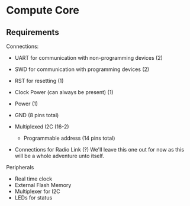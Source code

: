# Compute Core

## Requirements

Connections: 
- UART for communication with non-programming devices (2)
- SWD for communication with programming devices (2)
- RST for resetting (1)
- Clock Power (can always be present) (1)
- Power (1)
- GND
(8 pins total)

- Multiplexed I2C (16-2)
  - Programmable address
(14 pins total) 


- Connections for Radio Link (?)
We'll leave this one out for now as this will be a whole adventure unto itself. 


Peripherals
- Real time clock
- External Flash Memory
- Multiplexer for I2C
- LEDs for status